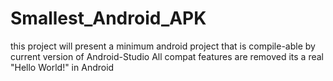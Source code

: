 # Smallest_Android_APK
this project will present a minimum android project that is compile-able by current version of Android-Studio
All compat features are removed
its a real "Hello World!" in Android


